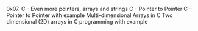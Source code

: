 0x07. C - Even more pointers, arrays and strings
C - Pointer to Pointer
C – Pointer to Pointer with example
Multi-dimensional Arrays in C
Two dimensional (2D) arrays in C programming with example
